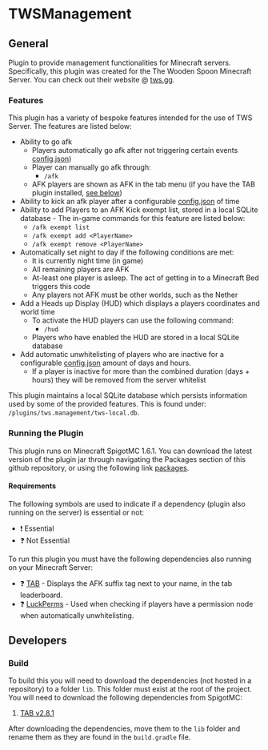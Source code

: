 # TWSManagement

## General

Plugin to provide management functionalities for Minecraft servers. Specifically, this plugin was created for the The Wooden Spoon Minecraft Server. You can check out their website @ [tws.gg](https://tws.gg/).

### Features

This plugin has a variety of bespoke features intended for the use of TWS Server. The features are listed below:

- Ability to go afk
  - Players automatically go afk after not triggering certain events [config.json](https://github.com/kylejulian98/tws.management/blob/master/src/main/resources/config.json#L7))
  - Player can manually go afk through:
    - `/afk`
  - AFK players are shown as AFK in the tab menu (if you have the TAB plugin installed, [see below](README.md#Requirements))
- Ability to kick an afk player after a configurable [config.json](https://github.com/kylejulian98/tws.management/blob/master/src/main/resources/config.json#L4) of time
- Ability to add Players to an AFK Kick exempt list, stored in a local SQLite database - The in-game commands for this feature are listed below:
    - `/afk exempt list`
    - `/afk exempt add <PlayerName>`
    - `/afk exempt remove <PlayerName>`
- Automatically set night to day if the following conditions are met:
  - It is currently night time (in game)
  - All remaining players are AFK
  - At-least one player is asleep. The act of getting in to a Minecraft Bed triggers this code
  - Any players not AFK must be other worlds, such as the Nether
- Add a Heads up Display (HUD) which displays a players coordinates and world time
  - To activate the HUD players can use the following command:
    - `/hud`
  - Players who have enabled the HUD are stored in a local SQLite database
- Add automatic unwhitelisting of players who are inactive for a configurable [config.json](https://github.com/kylejulian98/tws.management/blob/master/src/main/resources/config.json#L17) amount of days and hours.
  - If a player is inactive for more than the combined duration (days + hours) they will be removed from the server whitelist

This plugin maintains a local SQLite database which persists information used by some of the provided features. This is found under: `/plugins/tws.management/tws-local.db`.

### Running the Plugin

This plugin runs on Minecraft SpigotMC 1.6.1. You can download the latest version of the plugin jar through navigating the Packages section of this github repository, or using the following link [packages](https://github.com/kylejulian98/tws.management/packages).

#### Requirements

The following symbols are used to indicate if a dependency (plugin also running on the server) is essential or not:

- ❗ Essential
- ❓ Not Essential

To run this plugin you must have the following dependencies also running on your Minecraft Server:

- ❓ [TAB](https://www.spigotmc.org/resources/tab-1-5-x-1-16-1-rgb-support.57806/) - Displays the AFK suffix tag next to your name, in the tab leaderboard.
- ❓ [LuckPerms](https://www.spigotmc.org/resources/luckperms.28140/) - Used when checking if players have a permission node when automatically unwhitelisting.

## Developers

### Build

To build this you will need to download the dependencies (not hosted in a repository) to a folder `lib`. This folder must exist at the root of the project. You will need to download the following dependencies from SpigotMC:

1. [TAB v2.8.1](https://www.spigotmc.org/resources/tab-1-5-x-1-16-1-rgb-support.57806/update?update=343537)

After downloading the dependencies, move them to the `lib` folder and rename them as they are found in the `build.gradle` file.
